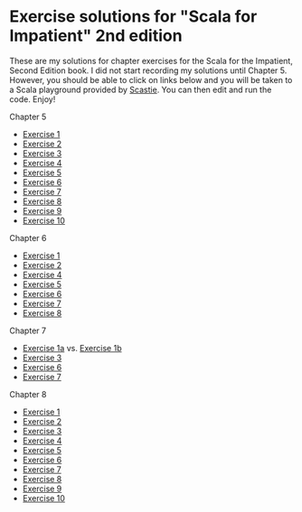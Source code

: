 # Exercise solutions for "Scala for Impatient" 2nd edition

These are my solutions for chapter exercises for the Scala for the Impatient, Second Edition book.  I did not start recording my solutions until Chapter 5.  However, you should be able to click on links below and you will be taken to a Scala playground provided by [Scastie](https://scastie.scala-lang.org/).  You can then edit and run the code.  Enjoy!


Chapter 5
- [Exercise 1](https://rawgit.com/aljacinto/scala-for-the-impatient/master/chapter-05/exercise01.html)
- [Exercise 2](https://rawgit.com/aljacinto/scala-for-the-impatient/master/chapter-05/exercise02.html)
- [Exercise 3](https://rawgit.com/aljacinto/scala-for-the-impatient/master/chapter-05/exercise03.html)
- [Exercise 4](https://rawgit.com/aljacinto/scala-for-the-impatient/master/chapter-05/exercise04.html)
- [Exercise 5](https://rawgit.com/aljacinto/scala-for-the-impatient/master/chapter-05/exercise05.html)
- [Exercise 6](https://rawgit.com/aljacinto/scala-for-the-impatient/master/chapter-05/exercise06.html)
- [Exercise 7](https://rawgit.com/aljacinto/scala-for-the-impatient/master/chapter-05/exercise07.html)
- [Exercise 8](https://rawgit.com/aljacinto/scala-for-the-impatient/master/chapter-05/exercise08.html)
- [Exercise 9](https://github.com/aljacinto/scala-for-the-impatient/blob/master/chapter-05/exercise09.java)
- [Exercise 10](https://rawgit.com/aljacinto/scala-for-the-impatient/master/chapter-05/exercise10.html)

Chapter 6
- [Exercise 1](https://rawgit.com/aljacinto/scala-for-the-impatient/master/chapter-06/exercise01.html)
- [Exercise 2](https://rawgit.com/aljacinto/scala-for-the-impatient/master/chapter-06/exercise02.html)
- [Exercise 4](https://rawgit.com/aljacinto/scala-for-the-impatient/master/chapter-06/exercise04.html)
- [Exercise 5](https://rawgit.com/aljacinto/scala-for-the-impatient/master/chapter-06/exercise05.html)
- [Exercise 6](https://rawgit.com/aljacinto/scala-for-the-impatient/master/chapter-06/exercise06.html)
- [Exercise 7](https://rawgit.com/aljacinto/scala-for-the-impatient/master/chapter-06/exercise07.html)
- [Exercise 8](https://rawgit.com/aljacinto/scala-for-the-impatient/master/chapter-06/exercise08.html)

Chapter 7
- [Exercise 1a](https://rawgit.com/aljacinto/scala-for-the-impatient/master/chapter-07/exercise01-a.html) vs. [Exercise 1b](https://rawgit.com/aljacinto/scala-for-the-impatient/master/chapter-07/exercise01-b.html)
- [Exercise 3](https://rawgit.com/aljacinto/scala-for-the-impatient/master/chapter-07/exercise03.html)
- [Exercise 6](https://rawgit.com/aljacinto/scala-for-the-impatient/master/chapter-07/exercise06.html)
- [Exercise 7](https://rawgit.com/aljacinto/scala-for-the-impatient/master/chapter-07/exercise07.html)

Chapter 8
- [Exercise 1](https://rawgit.com/aljacinto/scala-for-the-impatient/master/chapter-08/exercise01.html)
- [Exercise 2](https://rawgit.com/aljacinto/scala-for-the-impatient/master/chapter-08/exercise02.html)
- [Exercise 3](https://rawgit.com/aljacinto/scala-for-the-impatient/master/chapter-08/exercise03.html)
- [Exercise 4](https://rawgit.com/aljacinto/scala-for-the-impatient/master/chapter-08/exercise04.html)
- [Exercise 5](https://rawgit.com/aljacinto/scala-for-the-impatient/master/chapter-08/exercise05.html)
- [Exercise 6](https://rawgit.com/aljacinto/scala-for-the-impatient/master/chapter-08/exercise06.html)
- [Exercise 7](https://rawgit.com/aljacinto/scala-for-the-impatient/master/chapter-08/exercise07.html)
- [Exercise 8](https://rawgit.com/aljacinto/scala-for-the-impatient/master/chapter-08/exercise08.txt)
- [Exercise 9](https://rawgit.com/aljacinto/scala-for-the-impatient/master/chapter-08/exercise09.html)
- [Exercise 10](https://rawgit.com/aljacinto/scala-for-the-impatient/master/chapter-08/exercise10html)
